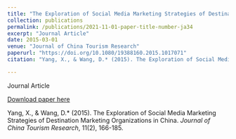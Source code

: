 ```yaml
---
title: "The Exploration of Social Media Marketing Strategies of Destination Marketing Organizations in China"
collection: publications
permalink: /publications/2021-11-01-paper-title-number-ja34
excerpt: "Journal Article"
date: 2015-03-01
venue: "Journal of China Tourism Research"
paperurl: "https://doi.org/10.1080/19388160.2015.1017071"
citation: "Yang, X., & Wang, D.* (2015). The Exploration of Social Media Marketing Strategies of Destination Marketing Organizations in China. <i>Journal of China Tourism Research</i>, 11(2), 166-185."

---
```

Journal Article

[Download paper here](https://doi.org/10.1080/19388160.2015.1017071)

Yang, X., & Wang, D.* (2015). The Exploration of Social Media Marketing Strategies of Destination Marketing Organizations in China. <i>Journal of China Tourism Research</i>, 11(2), 166-185.
